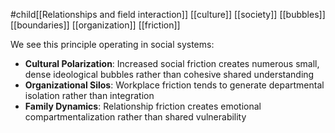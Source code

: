 #child[[Relationships and field interaction]] [[culture]] [[society]] [[bubbles]] [[boundaries]] [[organization]] [[friction]]

We see this principle operating in social systems:

- **Cultural Polarization**: Increased social friction creates numerous small, dense ideological bubbles rather than cohesive shared understanding
- **Organizational Silos**: Workplace friction tends to generate departmental isolation rather than integration
- **Family Dynamics**: Relationship friction creates emotional compartmentalization rather than shared vulnerability